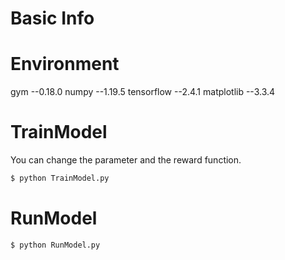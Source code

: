 # Basic Info

# Environment
gym --0.18.0
numpy --1.19.5
tensorflow --2.4.1
matplotlib --3.3.4

# TrainModel
You can change the parameter and the reward function.
```sh
$ python TrainModel.py
```

# RunModel
```sh
$ python RunModel.py
```
